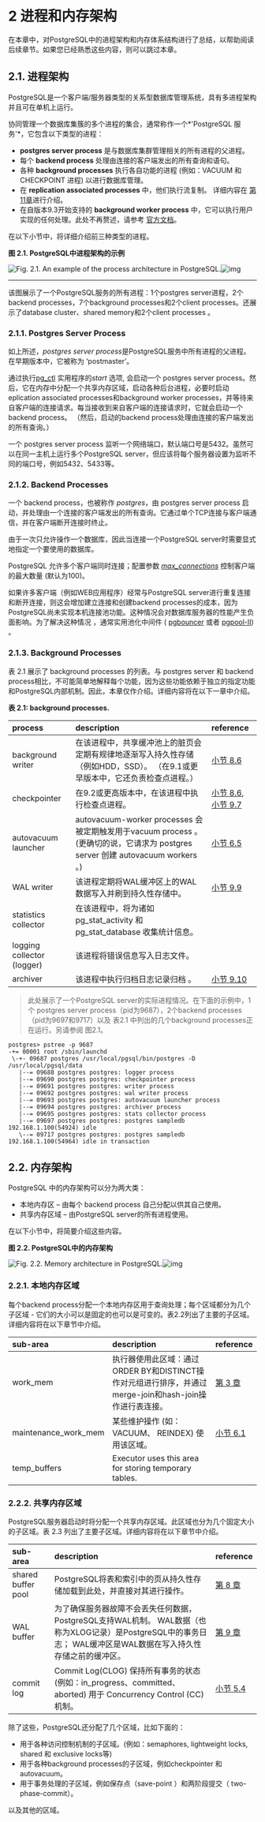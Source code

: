 # 2  进程和内存架构

在本章中，对PostgreSQL中的进程架构和内存体系结构进行了总结，以帮助阅读后续章节。如果您已经熟悉这些内容，则可以跳过本章。

## 2.1. 进程架构

PostgreSQL是一个客户端/服务器类型的关系型数据库管理系统，具有多进程架构并且可在单机上运行。

协同管理一个数据库集簇的多个进程的集合，通常称作一个*'PostgreSQL 服务'*，它包含以下类型的进程：

- **postgres server process** 是与数据库集群管理相关的所有进程的父进程。
- 每个 **backend process** 处理由连接的客户端发出的所有查询和语句。
- 各种 **background processes** 执行各自功能的进程 (例如：VACUUM 和 CHECKPOINT 进程) 以进行数据库管理。
- 在 **replication associated processes** 中，他们执行流复制。 详细内容在 [第11章](http://www.interdb.jp/pg/pgsql11.html)进行介绍。
- 在自版本9.3开始支持的 **background worker process** 中，它可以执行用户实现的任何处理。此处不再赘述，请参考 [官方文档](http://www.postgresql.org/docs/current/static/bgworker.html)。

在以下小节中，将详细介绍前三种类型的进程。

**图 2.1. PostgreSQL中进程架构的示例**

![Fig. 2.1. An example of the process architecture in PostgreSQL.](http://www.interdb.jp/pg/img/fig-2-01.png)![img]()

------

该图展示了一个PostgreSQL服务的所有进程：1个postgres server进程，2个backend processes，7个background processes和2个client processes。还展示了database cluster、shared memory和2个client processes 。

### 2.1.1. Postgres Server Process

如上所述，*postgres server process*是PostgreSQL服务中所有进程的父进程。在早期版本中，它被称为 ‘postmaster’。

通过执行[pg_ctl](http://www.postgresql.org/docs/current/static/app-pg-ctl.html) 实用程序的*start* 选项, 会启动一个 postgres server process。然后，它在内存中分配一个共享内存区域，启动各种后台进程，必要时启动eplication associated processes和background worker processes，并等待来自客户端的连接请求。每当接收到来自客户端的连接请求时，它就会启动一个backend process。 （然后，启动的backend process处理由连接的客户端发出的所有查询。）

一个 postgres server process 监听一个网络端口，默认端口号是5432。虽然可以在同一主机上运行多个PostgreSQL server，但应该将每个服务器设置为监听不同的端口号，例如5432、5433等。

### 2.1.2. Backend Processes

一个 backend process，也被称作 *postgres*，由 postgres server process 启动，并处理由一个连接的客户端发出的所有查询。它通过单个TCP连接与客户端通信，并在客户端断开连接时终止。

由于一次只允许操作一个数据库，因此当连接一个PostgreSQL server时需要显式地指定一个要使用的数据库。

PostgreSQL 允许多个客户端同时连接；配置参数 *[max_connections](http://www.postgresql.org/docs/current/static/runtime-config-connection.html#GUC-MAX-CONNECTIONS)* 控制客户端的最大数量 (默认为100)。

如果许多客户端（例如WEB应用程序）经常与PostgreSQL server进行重复连接和断开连接，则这会增加建立连接和创建backend processes的成本，因为PostgreSQL尚未实现本机连接池功能。这种情况会对数据库服务器的性能产生负面影响。为了解决这种情况 ，通常实用池化中间件 ( [pgbouncer](https://pgbouncer.github.io/) 或者 [pgpool-II](http://www.pgpool.net/mediawiki/index.php/Main_Page)) 。

### 2.1.3. Background Processes

表 2.1 展示了 background processes 的列表。与 postgres server 和 backend process相比，不可能简单地解释每个功能，因为这些功能依赖于独立的指定功能和PostgreSQL内部机制。因此，本章仅作介绍。详细内容将在以下一章中介绍。

**表 2.1: background processes.**

| process                    | description                                                  | reference                                                    |
| :------------------------- | :----------------------------------------------------------- | :----------------------------------------------------------- |
| background writer          | 在该进程中，共享缓冲池上的脏页会定期有规律地逐渐写入持久性存储（例如HDD，SSD）。 （在9.1或更早版本中，它还负责检查点进程。） | [小节 8.6](http://www.interdb.jp/pg/pgsql08.html#_8.6.)      |
| checkpointer               | 在9.2或更高版本中，在该进程中执行检查点进程。                | [小节 8.6](http://www.interdb.jp/pg/pgsql08.html#_8.6.), [小节 9.7](http://www.interdb.jp/pg/pgsql09.html#_9.7.) |
| autovacuum launcher        | autovacuum-worker processes 会被定期触发用于vacuum process 。 (更确切的说，它请求为 postgres server 创建 autovacuum workers 。) | [小节 6.5](http://www.interdb.jp/pg/pgsql06.html#_6.5.)      |
| WAL writer                 | 该进程定期将WAL缓冲区上的WAL数据写入并刷到持久性存储中。     | [小节 9.9](http://www.interdb.jp/pg/pgsql09.html#_9.9.)      |
| statistics collector       | 在该进程中，将为诸如 pg_stat_activity 和pg_stat_database 收集统计信息。 |                                                              |
| logging collector (logger) | 该进程将错误信息写入日志文件。                               |                                                              |
| archiver                   | 该进程中执行归档日志记录归档 。                              | [小节 9.10](http://www.interdb.jp/pg/pgsql09.html#_9.10.)    |

> 此处展示了一个PostgreSQL server的实际进程情况。在下面的示例中，1个 postgres server process（pid为9687），2个backend processes（pid为9697和9717）以及 表2.1 中列出的几个background processes正在运行。另请参阅 图2.1。

```
postgres> pstree -p 9687
-+= 00001 root /sbin/launchd
 \-+- 09687 postgres /usr/local/pgsql/bin/postgres -D /usr/local/pgsql/data
   |--= 09688 postgres postgres: logger process     
   |--= 09690 postgres postgres: checkpointer process     
   |--= 09691 postgres postgres: writer process     
   |--= 09692 postgres postgres: wal writer process     
   |--= 09693 postgres postgres: autovacuum launcher process     
   |--= 09694 postgres postgres: archiver process     
   |--= 09695 postgres postgres: stats collector process     
   |--= 09697 postgres postgres: postgres sampledb 192.168.1.100(54924) idle  
   \--= 09717 postgres postgres: postgres sampledb 192.168.1.100(54964) idle in transaction  
```



## 2.2. 内存架构

 PostgreSQL 中的内存架构可以分为两大类：

- 本地内存区 – 由每个 backend process 自己分配以供其自己使用。
- 共享内存区域 – 由PostgreSQL server的所有进程使用。

在以下小节中，将简要介绍这些内容。

**图 2.2.  PostgreSQL中的内存架构**

![Fig. 2.2. Memory architecture in PostgreSQL.](http://www.interdb.jp/pg/img/fig-2-02.png)![img]()

### 2.2.1. 本地内存区域

每个backend process分配一个本地内存区用于查询处理；每个区域都分为几个子区域 - 它们的大小可以是固定的也可以是可变的。表2.2列出了主要的子区域。详细内容将在以下章节中介绍。

| sub-area             | description                                                  | reference                                               |
| :------------------- | :----------------------------------------------------------- | :------------------------------------------------------ |
| work_mem             | 执行器使用此区域：通过ORDER BY和DISTINCT操作对元组进行排序，并通过merge-join和hash-join操作进行表连接。 | [第 3 章](http://www.interdb.jp/pg/pgsql03.html)        |
| maintenance_work_mem | 某些维护操作 (如： VACUUM、 REINDEX) 使用该区域。            | [小节 6.1](http://www.interdb.jp/pg/pgsql06.html#_6.1.) |
| temp_buffers         | Executor uses this area for storing temporary tables.        |                                                         |

### 2.2.2. 共享内存区域

PostgreSQL服务器启动时将分配一个共享内存区域。此区域也分为几个固定大小的子区域。表 2.3 列出了主要子区域。详细内容将在以下章节中介绍。

| sub-area           | description                                                  | reference                                               |
| :----------------- | :----------------------------------------------------------- | :------------------------------------------------------ |
| shared buffer pool | PostgreSQL将表和索引中的页从持久性存储加载到此处，并直接对其进行操作。 | [第 8 章](http://www.interdb.jp/pg/pgsql08.html)        |
| WAL buffer         | 为了确保服务器故障不会丢失任何数据，PostgreSQL支持WAL机制。 WAL数据（也称为XLOG记录）是PostgreSQL中的事务日志； WAL缓冲区是WAL数据在写入持久性存储之前的缓冲区。 | [第 9 章](http://www.interdb.jp/pg/pgsql09.html)        |
| commit log         | Commit Log(CLOG) 保持所有事务的状态 (例如：in_progress、committed、aborted) 用于 Concurrency Control (CC) 机制。 | [小节 5.4](http://www.interdb.jp/pg/pgsql05.html#_5.4.) |

除了这些，PostgreSQL还分配了几个区域，比如下面的：

- 用于各种访问控制机制的子区域。(例如：semaphores, lightweight locks, shared 和 exclusive locks等)
- 用于各种background processes的子区域，例如checkpointer 和 autovacuum。
- 用于事务处理的子区域，例如保存点（save-point ）和两阶段提交（ two-phase-commit）。

以及其他的区域。